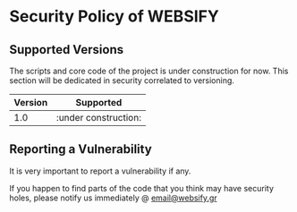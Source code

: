 # Security Policy of WEBSIFY

## Supported Versions

The scripts and core code of the project is under construction for now. 
This section will be dedicated in security correlated to versioning.

| Version | Supported            |
| ------- | -------------------- |
| 1.0     | :under construction: |

## Reporting a Vulnerability

It is very important to report a vulnerability if any.

If you happen to find parts of the code that you think may have security holes, please notify us immediately @ email@websify.gr
